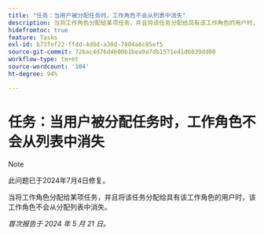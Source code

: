 ```yaml
---
title: "任务：当用户被分配任务时，工作角色不会从列表中消失"
description: 当将工作角色分配给某项任务，并且将该任务分配给具有该工作角色的用户时，该工作角色不会从分配列表中消失。
hidefromtoc: true
feature: Tasks
exl-id: b73fef22-ffdd-4d8d-a30d-7804a6c85ef5
source-git-commit: 726ac4d76d4600b1bea9a7db1571e41d6039dd00
workflow-type: tm+mt
source-wordcount: '104'
ht-degree: 94%

---
```


# 任务：当用户被分配任务时，工作角色不会从列表中消失

>[!NOTE]
>
>此问题已于2024年7月4日修复。

当将工作角色分配给某项任务，并且将该任务分配给具有该工作角色的用户时，该工作角色不会从分配列表中消失。

_首次报告于 2024 年 5 月 21 日。_
